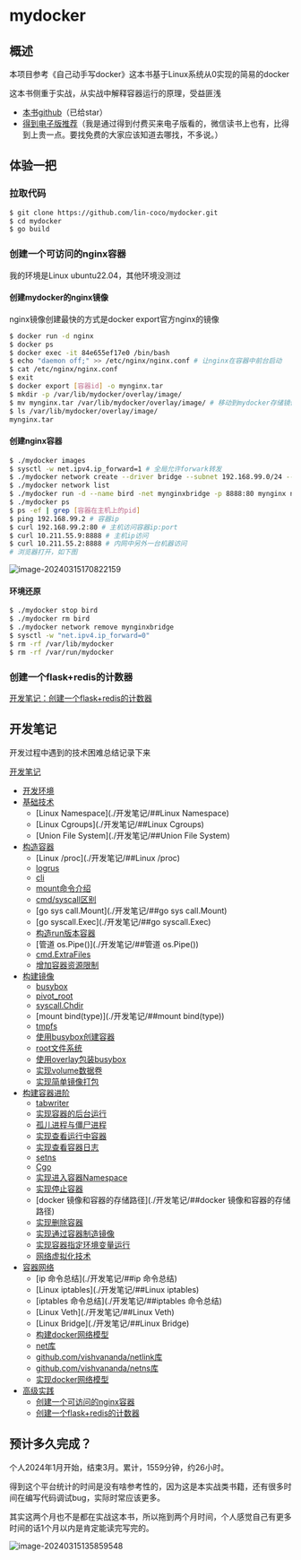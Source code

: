 # mydocker

## 概述

本项目参考《自己动手写docker》这本书基于Linux系统从0实现的简易的docker

这本书侧重于实战，从实战中解释容器运行的原理，受益匪浅

- [本书github](https://github.com/xianlubird/mydocker)（已给star）
- [得到电子版推荐](https://www.dedao.cn/ebook/detail?id=bODoM61kAj9Rql84gzG5nVNZopXKY3DBKK0JLrBmEDv2QPMOyx7a6e1dbPQj2Zdm)（我是通过得到付费买来电子版看的，微信读书上也有，比得到上贵一点。要找免费的大家应该知道去哪找，不多说。）

## 体验一把

### 拉取代码

```sh
$ git clone https://github.com/lin-coco/mydocker.git
$ cd mydocker
$ go build
```

### 创建一个可访问的nginx容器

我的环境是Linux ubuntu22.04，其他环境没测过

#### 创建mydocker的nginx镜像

nginx镜像创建最快的方式是docker export官方nginx的镜像

```sh
$ docker run -d nginx
$ docker ps
$ docker exec -it 84e655ef17e0 /bin/bash
$ echo "daemon off;" >> /etc/nginx/nginx.conf # 让nginx在容器中前台启动
$ cat /etc/nginx/nginx.conf
$ exit
$ docker export [容器id] -o mynginx.tar
$ mkdir -p /var/lib/mydocker/overlay/image/
$ mv mynginx.tar /var/lib/mydocker/overlay/image/ # 移动到mydocker存储镜像文件的地方
$ ls /var/lib/mydocker/overlay/image/
mynginx.tar
```

#### 创建nginx容器

```sh
$ ./mydocker images
$ sysctl -w net.ipv4.ip_forward=1 # 全局允许forwark转发
$ ./mydocker network create --driver bridge --subnet 192.168.99.0/24 --gateway 192.168.99.1 mynginxbridge # 创建mydocker桥接网络 
$ ./mydocker network list
$ ./mydocker run -d --name bird -net mynginxbridge -p 8888:80 mynginx nginx # 启动nginx镜像
$ ./mydocker ps
$ ps -ef | grep [容器在主机上的pid]
$ ping 192.168.99.2 # 容器ip
$ curl 192.168.99.2:80 # 主机访问容器ip:port
$ curl 10.211.55.9:8888 # 主机ip访问
$ curl 10.211.55.2:8888 # 内网中另外一台机器访问
# 浏览器打开，如下图
```

![image-20240315170822159](https://typora-img-xue.oss-cn-beijing.aliyuncs.com/img/image-20240315170822159.png)

#### 环境还原

```sh
$ ./mydocker stop bird
$ ./mydocker rm bird
$ ./mydocker network remove mynginxbridge
$ sysctl -w "net.ipv4.ip_forward=0"
$ rm -rf /var/lib/mydocker
$ rm -rf /var/run/mydocker
```



### 创建一个flask+redis的计数器

[开发笔记：创建一个flask+redis的计数器](./开发笔记/##创建一个flask+redis的计数器)

## 开发笔记

开发过程中遇到的技术困难总结记录下来

[开发笔记](./开发笔记.md)

- [开发环境](./开发笔记.md/#开发环境)
- [基础技术](./开发笔记/#基础技术)
  - [Linux Namespace](./开发笔记/##Linux Namespace)
  - [Linux Cgroups](./开发笔记/##Linux Cgroups)
  - [Union File System](./开发笔记/##Union File System)
- [构造容器](./开发笔记/#构造容器)
  - [Linux /proc](./开发笔记/##Linux /proc)
  - [logrus](./开发笔记/##logrus)
  - [cli](./开发笔记/##cli)
  - [mount命令介绍](./开发笔记/##mount命令介绍)
  - [cmd/syscall区别](./开发笔记/##cmd/syscall区别)
  - [go sys call.Mount](./开发笔记/##go sys call.Mount)
  - [go syscall.Exec](./开发笔记/##go syscall.Exec)
  - [构造run版本容器](./开发笔记/##构造run版本容器)
  - [管道 os.Pipe()](./开发笔记/##管道 os.Pipe())
  - [cmd.ExtraFiles](./开发笔记/##cmd.ExtraFiles)
  - [增加容器资源限制](./开发笔记/##增加容器资源限制)
- [构建镜像](./开发笔记/#构建镜像)
  - [busybox](./开发笔记/##busybox)
  - [pivot_root](./开发笔记/##pivot_root)
  - [syscall.Chdir](./开发笔记/##syscall.Chdir)
  - [mount bind(type)](./开发笔记/##mount bind(type))
  - [tmpfs](./开发笔记/##tmpfs)
  - [使用busybox创建容器](./开发笔记/##使用busybox创建容器)
  - [root文件系统](./开发笔记/##root文件系统)
  - [使用overlay包装busybox](./开发笔记/##实现volume数据卷)
  - [实现volume数据卷](./开发笔记/##实现volume数据卷)
  - [实现简单镜像打包](./开发笔记/##实现简单镜像打包)
- [构建容器进阶](./开发笔记/#构建容器进阶)
  - [tabwriter](./开发笔记/##tabwriter)
  - [实现容器的后台运行](./开发笔记/##实现容器的后台运行)
  - [孤儿进程与僵尸进程](./开发笔记/##孤儿进程与僵尸进程)
  - [实现查看运行中容器](./开发笔记/##实现查看运行中容器)
  - [实现查看容器日志](./开发笔记/##实现查看容器日志)
  - [setns](./开发笔记/##setns)
  - [Cgo](./开发笔记/##Cgo)
  - [实现进入容器Namespace](./开发笔记/##实现进入容器Namespace)
  - [实现停止容器](./开发笔记/##实现停止容器)
  - [docker 镜像和容器的存储路径](./开发笔记/##docker 镜像和容器的存储路径)
  - [实现删除容器](./开发笔记/##实现删除容器)
  - [实现通过容器制造镜像](./开发笔记/##实现通过容器制造镜像)
  - [实现容器指定环境变量运行](./开发笔记/##实现容器指定环境变量运行)
  - [网络虚拟化技术](./开发笔记/##网络虚拟化技术)
- [容器网络](./开发笔记/#容器网络)
  - [ip 命令总结](./开发笔记/##ip 命令总结)
  - [Linux iptables](./开发笔记/##Linux iptables)
  - [iptables 命令总结](./开发笔记/##iptables 命令总结)
  - [Linux Veth](./开发笔记/##Linux Veth)
  - [Linux Bridge](./开发笔记/##Linux Bridge)
  - [构建docker网络模型](./开发笔记/##构建docker网络模型)
  - [net库](./开发笔记/##net库)
  - [github.com/vishvananda/netlink库](./开发笔记/##github.com/vishvananda/netlink库)
  - [github.com/vishvananda/netns库](./开发笔记/##github.com/vishvananda/netns库)
  - [实现docker网络模型](./开发笔记/##实现docker网络模型)
- [高级实践](./开发笔记/#高级实践)
  - [创建一个可访问的nginx容器](./开发笔记/##创建一个可访问的nginx容器)
  - [创建一个flask+redis的计数器](./开发笔记/##创建一个flask+redis的计数器)



## 预计多久完成？

个人2024年1月开始，结束3月。累计，1559分钟，约26小时。

得到这个平台统计的时间是没有啥参考性的，因为这是本实战类书籍，还有很多时间在编写代码调试bug，实际时常应该更多。

其实这两个月也不是都在实战这本书，所以拖到两个月时间，个人感觉自己有更多时间的话1个月以内是肯定能读完写完的。



![image-20240315135859548](https://typora-img-xue.oss-cn-beijing.aliyuncs.com/img/image-20240315135859548.png)